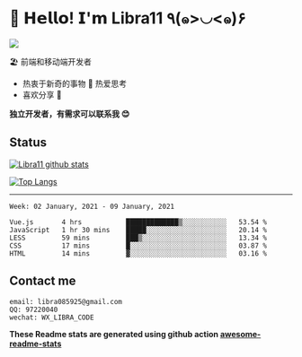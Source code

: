 # 🥳 𝗛𝗲𝗹𝗹𝗼! 𝗜'𝗺 Libra11 ٩(๑>◡<๑)۶

[![](https://img.shields.io/badge/-@Libra11-%23181717?style=flat-square&logo=github)](https://github.com/Libra11)

🏖 前端和移动端开发者

- 热衷于新奇的事物 🤩 热爱思考
- 喜欢分享 🧐

**独立开发者，有需求可以联系我 😊**

## Status

[![Libra11 github stats](https://github-readme-stats.vercel.app/api?username=Libra11&count_private=true&show_icons=true&theme=radical)](https://github.com/Libra11)

[![Top Langs](https://github-readme-stats.vercel.app/api/top-langs/?username=Libra11&theme=radical)](https://github.com/Libra11)

---

<!--START_SECTION:waka-->
```text
Week: 02 January, 2021 - 09 January, 2021

Vue.js       4 hrs           █████████████▒░░░░░░░░░░░   53.54 % 
JavaScript   1 hr 30 mins    █████░░░░░░░░░░░░░░░░░░░░   20.14 % 
LESS         59 mins         ███▒░░░░░░░░░░░░░░░░░░░░░   13.34 % 
CSS          17 mins         █░░░░░░░░░░░░░░░░░░░░░░░░   03.87 % 
HTML         14 mins         ▓░░░░░░░░░░░░░░░░░░░░░░░░   03.16 % 
```
<!--END_SECTION:waka-->

## Contact me

```text
email: libra085925@gmail.com
QQ: 97220040
wechat: WX_LIBRA_CODE
```

**These Readme stats are generated using github action [awesome-readme-stats](https://github.com/anmol098/waka-readme-stats)**
